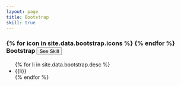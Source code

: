 ```yaml
---
layout: page
title: Bootstrap
skill: true
---
```

<div class="container">
    <div class="header">
        <h3>
        {% for icon in site.data.bootstrap.icons %}
            <i class="{{icon}}"></i>
        {% endfor %}
         Bootstrap <span><button class="btn btn-info" id="bootstrap">See Skill</button></span></h3>
    </div>
</div>
<div class="container">
    <ul class="bootstrap">
        {% for li in site.data.bootstrap.desc %}
            <li>{{li}}</li>
        {% endfor %}
    </ul>
</div>
